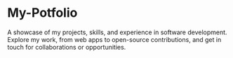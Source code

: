 # My-Potfolio
A showcase of my projects, skills, and experience in software development. Explore my work, from web apps to open-source contributions, and get in touch for collaborations or opportunities.
